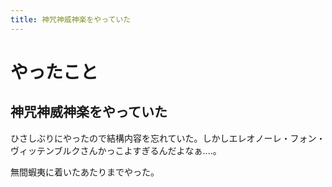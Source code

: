 ```yaml
---
title: 神咒神威神楽をやっていた
---
```


# やったこと

## 神咒神威神楽をやっていた

ひさしぶりにやったので結構内容を忘れていた。しかしエレオノーレ・フォン・ヴィッテンブルクさんかっこよすぎるんだよなぁ‥‥。

無間蝦夷に着いたあたりまでやった。
